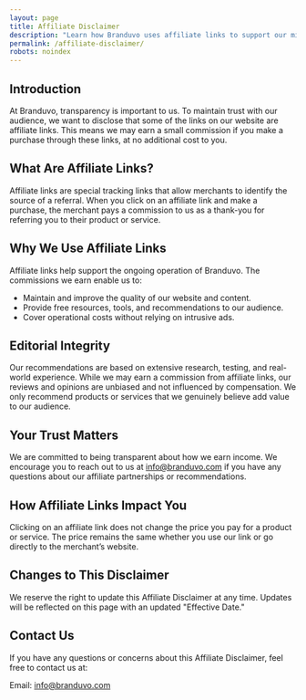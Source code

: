 ```yaml
---
layout: page
title: Affiliate Disclaimer
description: "Learn how Branduvo uses affiliate links to support our mission while maintaining transparency and trust with our audience."
permalink: /affiliate-disclaimer/
robots: noindex
---
```


<h2 id="introduction">Introduction</h2>
<p>At Branduvo, transparency is important to us. To maintain trust with our audience, we want to disclose that some of the links on our website are affiliate links. This means we may earn a small commission if you make a purchase through these links, at no additional cost to you.</p>

<h2 id="what-are-affiliate-links">What Are Affiliate Links?</h2>
<p>Affiliate links are special tracking links that allow merchants to identify the source of a referral. When you click on an affiliate link and make a purchase, the merchant pays a commission to us as a thank-you for referring you to their product or service.</p>

<h2 id="why-we-use-affiliate-links">Why We Use Affiliate Links</h2>
<p>Affiliate links help support the ongoing operation of Branduvo. The commissions we earn enable us to:</p>
<ul>
  <li>Maintain and improve the quality of our website and content.</li>
  <li>Provide free resources, tools, and recommendations to our audience.</li>
  <li>Cover operational costs without relying on intrusive ads.</li>
</ul>

<h2 id="editorial-integrity">Editorial Integrity</h2>
<p>Our recommendations are based on extensive research, testing, and real-world experience. While we may earn a commission from affiliate links, our reviews and opinions are unbiased and not influenced by compensation. We only recommend products or services that we genuinely believe add value to our audience.</p>

<h2 id="your-trust-matters">Your Trust Matters</h2>
<p>We are committed to being transparent about how we earn income. We encourage you to reach out to us at <a href="mailto:info@branduvo.com">info@branduvo.com</a> if you have any questions about our affiliate partnerships or recommendations.</p>

<h2 id="how-affiliate-links-impact-you">How Affiliate Links Impact You</h2>
<p>Clicking on an affiliate link does not change the price you pay for a product or service. The price remains the same whether you use our link or go directly to the merchant’s website.</p>

<h2 id="changes-to-this-disclaimer">Changes to This Disclaimer</h2>
<p>We reserve the right to update this Affiliate Disclaimer at any time. Updates will be reflected on this page with an updated "Effective Date."</p>

<h2 id="contact-us">Contact Us</h2>
<p>If you have any questions or concerns about this Affiliate Disclaimer, feel free to contact us at:</p>
<p>Email: <a href="mailto:info@branduvo.com">info@branduvo.com</a></p>
